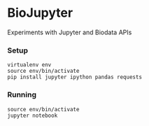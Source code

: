# BioJupyter

Experiments with Jupyter and Biodata APIs

### Setup

```
virtualenv env
source env/bin/activate
pip install jupyter ipython pandas requests
```

### Running

```
source env/bin/activate
jupyter notebook
```

